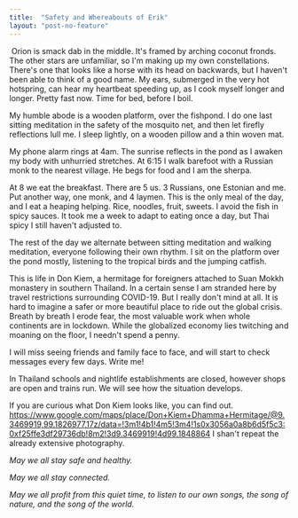 ```yaml
---
title:  "Safety and Whereabouts of Erik"
layout: "post-no-feature"
---
```


​	Orion is smack dab in the middle. It's framed by arching coconut fronds. The other stars are unfamiliar, so I'm making up my own constellations. There's one that looks like a horse with its head on backwards, but I haven't been able to think of a good name. My ears, submerged in the very hot hotspring, can hear my heartbeat speeding up, as I cook myself longer and longer. Pretty fast now. Time for bed, before I boil.

My humble abode is a wooden platform, over the fishpond. I do one last sitting meditation in the safety of the mosquito net, and then let firefly reflections lull me. I sleep lightly, on a wooden pillow and a thin woven mat.

My phone alarm rings at 4am. The sunrise reflects in the pond as I awaken my body with unhurried stretches. At 6:15 I walk barefoot with a Russian monk to the nearest village. He begs for food and I am the sherpa.

At 8 we eat the breakfast. There are 5 us. 3 Russians, one Estonian and me. Put another way, one monk, and 4 laymen. This is the only meal of the day, and I eat a heaping helping. Rice, noodles, fruit, sweets. I avoid the fish in spicy sauces. It took me a week to adapt to eating once a day, but Thai spicy I still haven't adjusted to.

The rest of the day we alternate between sitting meditation and walking meditation, everyone following their own rhythm. I sit on the platform over the pond mostly, listening to the tropical birds and the jumping catfish.

This is life in Don Kiem, a hermitage for foreigners attached to Suan Mokkh monastery in southern Thailand. In a certain sense I am stranded here by travel restrictions surrounding COVID-19. But I really don't mind at all. It is hard to imagine a safer or more beautiful place to ride out the global crisis. Breath by breath I erode fear, the most valuable work when whole continents are in lockdown. While the globalized economy lies twitching and moaning on the floor, I needn't spend a penny.

I will miss seeing friends and family face to face, and will start to check messages every few days. Write me! 

In Thailand schools and nightlife establishments are closed, however shops are open and trains run. We will see how the situation develops.

If you are curious what Don Kiem looks like, you can find out. https://www.google.com/maps/place/Don+Kiem+Dhamma+Hermitage/@9.3469919,99.1826977,17z/data=!3m1!4b1!4m5!3m4!1s0x3056a0a8b6d5f5c3:0xf25ffe3df29736db!8m2!3d9.3469919!4d99.1848864 I shan't repeat the already extensive photography.

*May we all stay safe and healthy.*

*May we all stay connected.*

*May we all profit from this quiet time, to listen to our own songs, the song of nature, and the song of the world.* 
